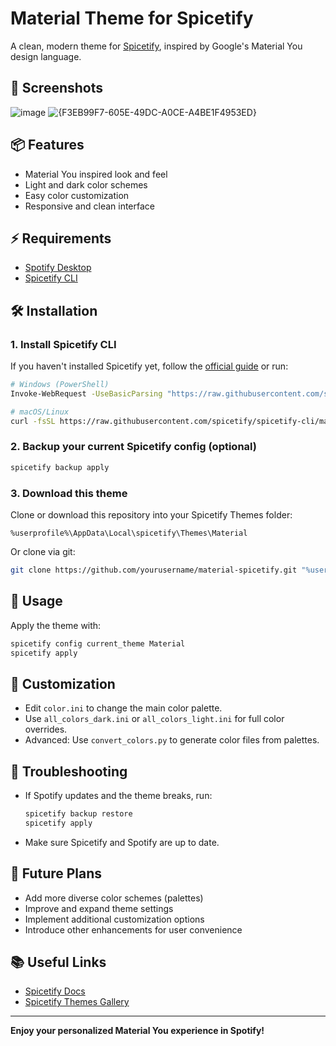 # Material Theme for Spicetify

A clean, modern theme for [Spicetify](https://github.com/spicetify/spicetify-cli), inspired by Google's Material You design language.

## 📸 Screenshots

![image](https://github.com/user-attachments/assets/bb141fdd-8dbb-489a-ab7f-313f2c7009f7)
![{F3EB99F7-605E-49DC-A0CE-A4BE1F4953ED}](https://github.com/user-attachments/assets/8d50a964-5333-4ebb-938f-0d362c6aded3)



## 📦 Features
- Material You inspired look and feel
- Light and dark color schemes
- Easy color customization
- Responsive and clean interface

## ⚡ Requirements
- [Spotify Desktop](https://www.spotify.com/download/)
- [Spicetify CLI](https://github.com/spicetify/spicetify-cli)

## 🛠️ Installation

### 1. Install Spicetify CLI
If you haven't installed Spicetify yet, follow the [official guide](https://spicetify.app/docs/getting-started/installation) or run:

```sh
# Windows (PowerShell)
Invoke-WebRequest -UseBasicParsing "https://raw.githubusercontent.com/spicetify/spicetify-cli/master/install.ps1" | Invoke-Expression

# macOS/Linux
curl -fsSL https://raw.githubusercontent.com/spicetify/spicetify-cli/master/install.sh | sh
```

### 2. Backup your current Spicetify config (optional)
```sh
spicetify backup apply
```

### 3. Download this theme
Clone or download this repository into your Spicetify Themes folder:

```
%userprofile%\AppData\Local\spicetify\Themes\Material
```

Or clone via git:
```sh
git clone https://github.com/yourusername/material-spicetify.git "%userprofile%\AppData\Local\spicetify\Themes\Material"
```

## 🚀 Usage

Apply the theme with:
```sh
spicetify config current_theme Material
spicetify apply
```

## 🎨 Customization
- Edit `color.ini` to change the main color palette.
- Use `all_colors_dark.ini` or `all_colors_light.ini` for full color overrides.
- Advanced: Use `convert_colors.py` to generate color files from palettes.

## 🧩 Troubleshooting
- If Spotify updates and the theme breaks, run:
  ```sh
  spicetify backup restore
  spicetify apply
  ```
- Make sure Spicetify and Spotify are up to date.

## 🚧 Future Plans
- Add more diverse color schemes (palettes)
- Improve and expand theme settings
- Implement additional customization options
- Introduce other enhancements for user convenience

## 📚 Useful Links
- [Spicetify Docs](https://spicetify.app/docs/)
- [Spicetify Themes Gallery](https://github.com/spicetify/spicetify-themes)

---

**Enjoy your personalized Material You experience in Spotify!**
